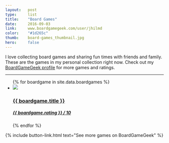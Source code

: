 ```yaml
---
layout:   post
type:     list
title:    "Board Games"
date:     2016-09-03
link:     www.boardgamegeek.com/user/jhilmd
color:    "#1d265c"
thumb:    board-games_thumbnail.jpg
hero:     false
---
```


I love collecting board games and sharing fun times with friends and family. These are the games in my personal collection right now. Check out my [BoardGameGeek profile](https://www.boardgamegeek.com/user/jhilmd) for more games and ratings.

---

<ul class="list article-list list-grid">
  {% for boardgame in site.data.boardgames %}
  <li class="list-item">
    <a href="{{ boardgame.link }}">
      <img src="/img/board-games/{{ boardgame.title | slugify }}.jpg" class="list-image list-image-nonuniform">
      <h3 class="list-title">{{ boardgame.title }}</h3>
      <h5 class="list-detail">{{ boardgame.rating }}<span class="subsub"> / 10</span></h5>
    </a>
  </li>
  {% endfor %}
</ul>

{% include button-link.html text="See more games on BoardGameGeek" %}

